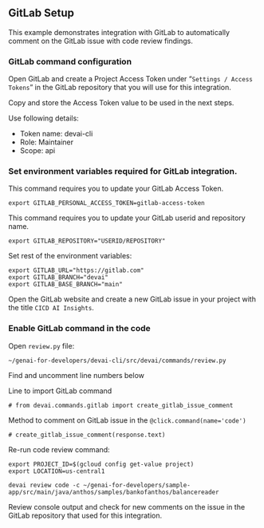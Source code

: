 ## GitLab Setup

This example demonstrates integration with GitLab to automatically comment on the GitLab issue with code review findings.


### GitLab command configuration

Open GitLab and create a Project Access Token under “`Settings / Access Tokens`” in the GitLab repository that you will use for this integration.

Copy and store the Access Token value to be used in the next steps.

Use following details:

- Token name: devai-cli
- Role: Maintainer
- Scope: api

### Set environment variables required for GitLab integration.

This command requires you to update your GitLab Access Token.
```
export GITLAB_PERSONAL_ACCESS_TOKEN=gitlab-access-token
```

This command requires you to update your GitLab userid and repository name.
```
export GITLAB_REPOSITORY="USERID/REPOSITORY"
```

Set rest of the environment variables:
```
export GITLAB_URL="https://gitlab.com"
export GITLAB_BRANCH="devai"
export GITLAB_BASE_BRANCH="main"
```


Open the GitLab website and create a new GitLab issue in your project with the title `CICD AI Insights`.

### Enable GitLab command in the code

Open `review.py` file:
```
~/genai-for-developers/devai-cli/src/devai/commands/review.py
```

Find and uncomment line numbers below

Line to import GitLab command
```
# from devai.commands.gitlab import create_gitlab_issue_comment
```

Method to comment on GitLab issue in the `@click.command(name='code')`
```
# create_gitlab_issue_comment(response.text)
```

Re-run code review command:

```
export PROJECT_ID=$(gcloud config get-value project)
export LOCATION=us-central1

devai review code -c ~/genai-for-developers/sample-app/src/main/java/anthos/samples/bankofanthos/balancereader
```

Review console output and check for new comments on the issue in the GitLab repository that used for this integration.



